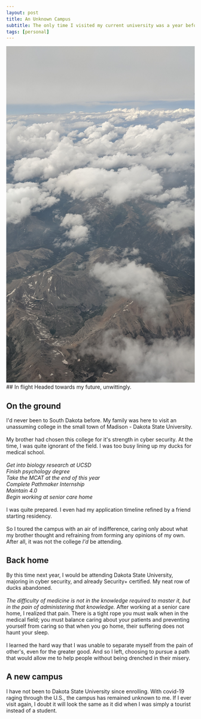 ```yaml
---
layout: post
title: An Unknown Campus
subtitle: The only time I visited my current university was a year before I decided to attend.
tags: [personal]
---
```

<img src="../assets/clouds1.jpg" alt="above the clouds" style="max-width: 100%; max-height: 500vh; margin: auto;"/>
## In flight
Headed towards my future, unwittingly. <br>

## On the ground
I'd never been to South Dakota before. My family was here to visit an unassuming college in the small town of Madison - Dakota State University.
<br>
<br>
My brother had chosen this college for it's strength in cyber security. At the time, I was quite ignorant of the field. I was too busy lining up my ducks for medical school.
<br>
<br>
_Get into biology research at UCSD_
<br>
_Finish psychology degree_
<br>
_Take the MCAT at the end of this year_
<br>
_Complete Pathmaker Internship_
<br>
_Maintain 4.0_
<br>
_Begin working at senior care home_
<br>
<br>
I was quite prepared. I even had my application timeline refined by a friend starting residency.
<br>
<br>
So I toured the campus with an air of indifference, caring only about what my brother thought and refraining from forming any opinions of my own. After all, it was not the college _I'd_ be attending.
## Back home
By this time next year, I would be attending Dakota State University, majoring in cyber security, and already Security+ certified. My neat row of ducks abandoned.
<br>
<br>
_The difficulty of medicine is not in the knowledge required to master it, but in the pain of administering that knowledge._ After working at a senior care home, I realized that pain. There is a tight rope you must walk when in the medical field; you must balance caring about your patients and preventing yourself from caring so that when you go home, their suffering does not haunt your sleep.
<br>
<br>
I learned the hard way that I was unable to separate myself from the pain of other's, even for the greater good. And so I left, choosing to pursue a path that would allow me to help people without being drenched in their misery.
## A new campus
I have not been to Dakota State University since enrolling. With covid-19 raging through the U.S., the campus has remained unknown to me. If I ever visit again, I doubt it will look the same as it did when I was simply a tourist instead of a student.
